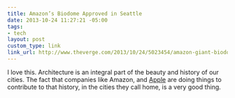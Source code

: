 ```yaml
---
title: Amazon’s Biodome Approved in Seattle
date: 2013-10-24 11:27:21 -05:00
tags:
- tech
layout: post
custom_type: link
link_url: http://www.theverge.com/2013/10/24/5023454/amazon-giant-biodome-design-board-approval
---
```


I love this. Architecture is an integral part of the beauty and history of our cities. The fact that companies like Amazon, and [Apple](http://www.macrumors.com/2013/10/17/apple-cfo-peter-oppenheimer-speaks-about-apple-campus-2-at-cupertino-press-conference/) are doing things to contribute to that history, in the cities they call home, is a very good thing.
